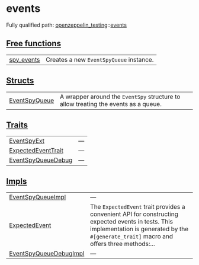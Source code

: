 # events

Fully qualified path: [openzeppelin_testing](./openzeppelin_testing.md)::[events](./openzeppelin_testing-events.md)


## [Free functions](./openzeppelin_testing-events-free_functions.md)

| | |
|:---|:---|
| [spy_events](./openzeppelin_testing-events-spy_events.md) | Creates a new `EventSpyQueue`  instance. |

## [Structs](./openzeppelin_testing-events-structs.md)

| | |
|:---|:---|
| [EventSpyQueue](./openzeppelin_testing-events-EventSpyQueue.md) | A wrapper around the `EventSpy`  structure to allow treating the events as a queue. |

## [Traits](./openzeppelin_testing-events-traits.md)

| | |
|:---|:---|
| [EventSpyExt](./openzeppelin_testing-events-EventSpyExt.md) | — |
| [ExpectedEventTrait](./openzeppelin_testing-events-ExpectedEventTrait.md) | — |
| [EventSpyQueueDebug](./openzeppelin_testing-events-EventSpyQueueDebug.md) | — |

## [Impls](./openzeppelin_testing-events-impls.md)

| | |
|:---|:---|
| [EventSpyQueueImpl](./openzeppelin_testing-events-EventSpyQueueImpl.md) | — |
| [ExpectedEvent](./openzeppelin_testing-events-ExpectedEvent.md) | The `ExpectedEvent`  trait provides a convenient API for constructing expected events in tests. This implementation is generated by the `#[generate_trait]`  macro and offers three methods:... |
| [EventSpyQueueDebugImpl](./openzeppelin_testing-events-EventSpyQueueDebugImpl.md) | — |
